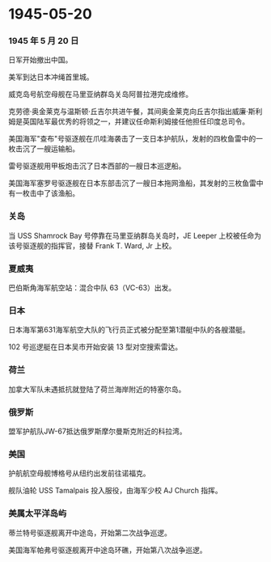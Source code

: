 # 1945-05-20

### 1945 年 5 月 20 日

日军开始撤出中国。

美军到达日本冲绳首里城。

威克岛号航空母舰在马里亚纳群岛关岛阿普拉港完成维修。

克劳德·奥金莱克与温斯顿·丘吉尔共进午餐，其间奥金莱克向丘吉尔指出威廉·斯利姆是英国陆军最优秀的将领之一，并建议任命斯利姆接任他担任印度总司令。

美国海军"查布"号驱逐舰在爪哇海袭击了一支日本护航队，发射的四枚鱼雷中的一枚击沉了一艘运输船。

雷号驱逐舰用甲板炮击沉了日本西部的一艘日本巡逻船。

美国海军塞罗号驱逐舰在日本东部击沉了一艘日本拖网渔船，其发射的三枚鱼雷中有一枚击中了该渔船。

### 关岛

当 USS Shamrock Bay 号停靠在马里亚纳群岛关岛时，JE Leeper
上校被任命为该号驱逐舰的指挥官，接替 Frank T. Ward, Jr 上校。

### 夏威夷

巴伯斯角海军航空站：混合中队 63（VC-63）出发。

### 日本

日本海军第631海军航空大队的飞行员正式被分配至第1潜艇中队的各艘潜艇。

102 号巡逻艇在日本吴市开始安装 13 型对空搜索雷达。

### 荷兰

加拿大军队未遇抵抗就登陆了荷兰海岸附近的特塞尔岛。

### 俄罗斯

盟军护航队JW-67抵达俄罗斯摩尔曼斯克附近的科拉湾。

### 美国

护航航空母舰博格号从纽约出发前往诺福克。

舰队油轮 USS Tamalpais 投入服役，由海军少校 AJ Church 指挥。

### 美属太平洋岛屿

蒂兰特号驱逐舰离开中途岛，开始第二次战争巡逻。

美国海军帕弗号驱逐舰离开中途岛环礁，开始第八次战争巡逻。